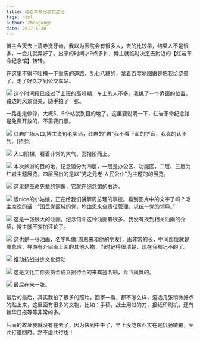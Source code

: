 ```yaml
---
title: 红岩革命纪念馆之行
tags: html
author: zhangangs
date: 2017-5-20
---
```

博主今天去上清寺洗牙齿，我以为医院会有很多人，去的比较早，结果人不是很多，一会儿就弄好了。出来的时间才9点多钟，博主就临时决定去附近的【红岩革命纪念馆】转转。

在这里不得不吐槽一下重庆的道路，乱七八糟的，拿着百度地图嫩是把我给绕晕了，走了好久才到公交车站。


![](http://ys-j.ys168.com/615879118/u732M36328WNH5kLldst/5-20-01.jpg)
这个时间段已经过了上班的高峰期，车上的人不多。我挑了一个靠窗的位置，路边的风景很美，随手拍了一张。


一路走走停停，大概5、6个站就到目的地了，这里要说明一下，红岩革命纪念馆是免费开放的，不需要门票。

![](http://ys-j.ys168.com/615879119/kLldstu524L52467UMJ5/5-20-02.jpg)
红岩广场入口,博主说句老实话，红岩的"岩"我不看下面的拼音，我真的认不到。[捂脸]

![](http://ys-j.ys168.com/615879119/kLldstu524L52467UMJ6/5-20-03.jpg)
入口阶梯，看着非常的大气，吾拾阶而上。

![](http://ys-j.ys168.com/615879119/kLldstu524L52467UMJH/5-20-04.jpg)
本次旅游的目的地，纪念馆分为四层，一层是办公区、功能区，二层、三层为红岩主题展览，四层展出的是以"党之元老 人民公仆"为主题的的展览。

![](http://ys-j.ys168.com/615879119/kLldstu524L52467UMJJ/5-20-05.jpg)
这里是革命先辈的铜像，它就在纪念馆的右边。

![](http://ys-j.ys168.com/615879119/kLldstu524L52467UMJK/5-20-06.jpg)
很nice的小姑娘，正在给我们讲解周总理的事迹。看到图片中的文字了吗？毛主席说的话：“国民党区域的党，均由恩来全责任管理，以统一党的领导。”

![](http://ys-j.ys168.com/615879120/t524L52467UMJLjNkfou/5-20-07.jpg)
这是一张很大的油画，纪念馆中这种油画有很多。我没有找到相关油画的介绍，博主就不妄加评论了。

![](http://ys-j.ys168.com/615879120/t524L52467UMJUjNkfou/5-20-08.jpg)
这也是一张油画，名字叫做[周恩来和他的朋友]，画非常的长，中间那位就是周总理，导游有介绍画上面的其他人物，当时记得很清楚，现在我都记不的了。


![](http://ys-j.ys168.com/615879120/t524L52467UMK3jNkfou/5-20-09.jpg)
推动抗战进步文化运动

![](http://ys-j.ys168.com/615879121/jNkfous443N13855TOJ6/5-20-10.jpg)
这是文化工作委员会成立招待会的来宾签名轴，龙飞凤舞的。

![](http://ys-j.ys168.com/615879121/jNkfous443N13855TOJ7/5-20-11.jpg)
最后在来一张。

最后的最后，其实我拍了很多的照片，回家一看，都不怎么样，遴选几张稍微好点的贴上来，这里面有很多的文物，比如：手稿，战士用过的刀，报纸印刷机，还有新华日报等等非常的多。

后面的故址我就没有在去了，因为快到中午了，早上没吃东西实在是饥肠辘辘，至此打道回府。然不虚此行也！